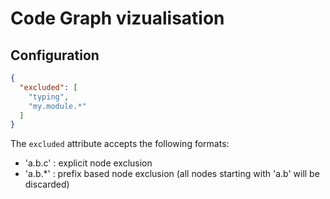 # Code Graph vizualisation

## Configuration

```json
{
  "excluded": [
    "typing",
    "my.module.*"
  ]
}
```

The `excluded` attribute accepts the following formats:

- 'a.b.c' : explicit node exclusion
- 'a.b.*' : prefix based node exclusion (all nodes starting with 'a.b' will be discarded)